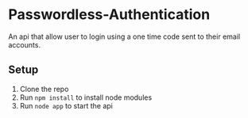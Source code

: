 # Passwordless-Authentication
An api that allow user to login using a one time code sent to their email accounts.

## Setup
1. Clone the repo
2. Run `npm install` to install node modules
3. Run `node app` to start the api
